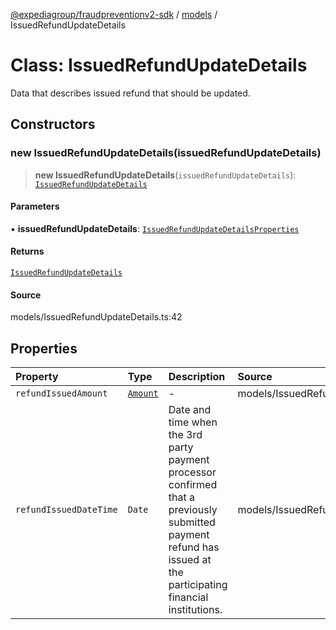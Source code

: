 [@expediagroup/fraudpreventionv2-sdk](../../index.md) / [models](../index.md) / IssuedRefundUpdateDetails

# Class: IssuedRefundUpdateDetails

Data that describes issued refund that should be updated.

## Constructors

### new IssuedRefundUpdateDetails(issuedRefundUpdateDetails)

> **new IssuedRefundUpdateDetails**(`issuedRefundUpdateDetails`): [`IssuedRefundUpdateDetails`](IssuedRefundUpdateDetails.md)

#### Parameters

▪ **issuedRefundUpdateDetails**: [`IssuedRefundUpdateDetailsProperties`](../interfaces/IssuedRefundUpdateDetailsProperties.md)

#### Returns

[`IssuedRefundUpdateDetails`](IssuedRefundUpdateDetails.md)

#### Source

models/IssuedRefundUpdateDetails.ts:42

## Properties

| Property | Type | Description | Source |
| :------ | :------ | :------ | :------ |
| `refundIssuedAmount` | [`Amount`](Amount.md) | - | models/IssuedRefundUpdateDetails.ts:40 |
| `refundIssuedDateTime` | `Date` | Date and time when the 3rd party payment processor confirmed that a previously submitted payment refund has issued at the participating financial institutions. | models/IssuedRefundUpdateDetails.ts:35 |
